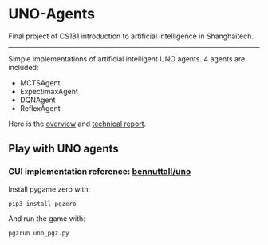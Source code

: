 # UNO-Agents
Final project of CS181 introduction to artificial intelligence in Shanghaitech.

---

Simple implementations of artificial intelligent UNO agents. 4 agents are included:
- MCTSAgent
- ExpectimaxAgent
- DQNAgent
- ReflexAgent

Here is the [overview](docs/Final_Pre.pdf) and [technical report](docs/AI_Final_Report.pdf).

## Play with UNO agents
### GUI implementation reference: [bennuttall/uno](https://github.com/bennuttall/uno)
Install pygame zero with:
```
pip3 install pgzero
```
And run the game with:
```
pgzrun uno_pgz.py
```
